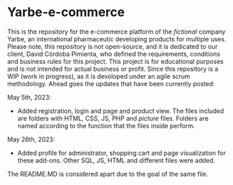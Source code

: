 # Yarbe-e-commerce
This is the repository for the e-commerce platform of the *_fictional_* company Yarbe, an international pharmaceutic developing products for multiple uses.
Please note, this repository is not open-source, and it is dedicated to our client, David Córdoba Pimienta, who defined the requirements, conditions and business rules for this project. This project is for educational purposes and is not intended for actual business or profit.
Since this repository is a WIP (work in progress), as it is devoloped under an agile scrum methodology. Ahead goes the updates that have been currently posted:

May 5th, 2023:
- Added registration, login and page and product view. The files included are folders with HTML, CSS, JS, PHP and _picture_ files. Folders are named according to the function that the files inside perform.

May 26th, 2023:
- Added profile for administrator, shopping cart and page visualization for these add-ons. Other SQL, JS, HTML and different files were added.

The README.MD is considered apart due to the goal of the same file.
